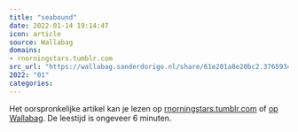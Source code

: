 ```yaml
---
title: "seabound"
date: 2022-01-14 19:14:47
icon: article
source: Wallabag
domains:
- rnorningstars.tumblr.com
src_url: "https://wallabag.sanderdorigo.nl/share/61e201a8e20bc2.37659340"
2022: "01"
categories:
---
```

Het oorspronkelijke artikel kan je lezen op [rnorningstars.tumblr.com](https://rnorningstars.tumblr.com/post/671029567145836544/theres-also-a-large-grey-area-between-an) of [op Wallabag](https://wallabag.sanderdorigo.nl/share/61e201a8e20bc2.37659340). De leestijd is ongeveer 6 minuten.